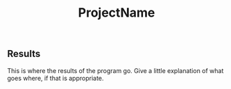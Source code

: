 <h1 align = "center"> ProjectName </h1> <br>

## Results

This is where the results of the program go. Give a little explanation of what goes where, if that is appropriate.